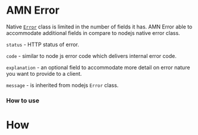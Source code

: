 # AMN Error

Native [`Error`](#https://nodejs.org/api/errors.html) class is limited in the number of fields it has. AMN Error able to accommodate additional fields in compare to nodejs native error class.

`status` - HTTP status of error.

`code` - similar to node js error code which delivers internal error code.

`explanation` - an optional field to accommodate more detail on error nature you want to provide to a client.

`message` - is inherited from nodejs `Error` class.

### How to use

# How
